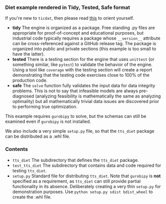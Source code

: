 ### Diet example rendered in Tidy, Tested, Safe format

If you're new to `ticdat`, then please read [this](https://github.com/ticdat/ticdat/wiki/1-Beginner-ticdat-intro)
to orient yourself.

* **tidy** The engine is organized as a package. Free standing .py files are appropriate for proof-of-concept and 
           educational purposes, but industrial code typically requires a package whose `__version__` attribute
           can be cross-referenced against a GitHub release tag. The package is 
           organized into public and private sections (this example is too small to have the latter). 
* **tested** There is a testing section for the engine that uses `unittest` (or something similar, like 
             `pytest`) to validate the behavior of the engine. Using a tool like `coverage` with the testing
             section will create a report demonstrating that the testing code exercises close to 100% of the 
             production code.
* **safe** The `solve` function fully validates the input data for data integrity problems. This is not to say 
           that infeasible models are always pre-diagnosed (analyzing feasibility is mathematically the same
           as analyzing optimality) but all mathematically trivial data issues are discovered prior to 
           performing true optimization.

This example requires `gurobipy` to solve, but the schemas can still be examined even if `gurobipy` is not
installed.   

We also include a very simple `setup.py` file, so that the `tts_diet` package can be distributed as a 
.whl file.

### Contents
* `tts_diet` The subdirectory that defines the `tts_diet` package.
* `test_tts_diet` The subdirectory that contains data and code required for testing `tts_diet`.
* `setup.py` Standard file for distributing `tts_diet`. Note that `gurobipy` is **not** specified as a requirement,
             as `tts_diet` can still provide partial functionality in its absence. Deliberately creating a very
             thin `setup.py` for demonstration purposes. Use `python setup.py sdist bdist_wheel` to create the .whl
             file.

